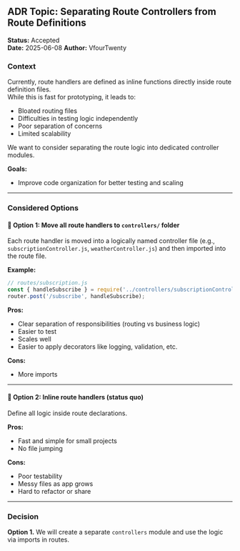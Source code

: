 ## ADR Topic: Separating Route Controllers from Route Definitions

**Status:** Accepted  
**Date:** 2025-06-08
**Author:** VfourTwenty

### Context

Currently, route handlers are defined as inline functions directly inside route definition files.  
While this is fast for prototyping, it leads to:
- Bloated routing files
- Difficulties in testing logic independently
- Poor separation of concerns
- Limited scalability

We want to consider separating the route logic into dedicated controller modules.

**Goals:**
- Improve code organization for better testing and scaling

---

### Considered Options

#### 🔹 Option 1: Move all route handlers to `controllers/` folder

Each route handler is moved into a logically named controller file (e.g., `subscriptionController.js`, `weatherController.js`) and then imported into the route file.

**Example:**
```js
// routes/subscription.js
const { handleSubscribe } = require('../controllers/subscriptionController');
router.post('/subscribe', handleSubscribe);
```
**Pros:**
- Clear separation of responsibilities (routing vs business logic)
- Easier to test
- Scales well
- Easier to apply decorators like logging, validation, etc.

**Cons:**
- More imports

---

#### 🔹 Option 2: Inline route handlers (status quo)

Define all logic inside route declarations.

**Pros:**
- Fast and simple for small projects
- No file jumping

**Cons:**
- Poor testability
- Messy files as app grows
- Hard to refactor or share

---

### Decision

**Option 1.** We will create a separate `controllers` module and use the logic via imports in routes.
